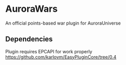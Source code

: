 # AuroraWars
An official points-based war plugin for AuroraUniverse
## Dependencies 
Plugin requires EPCAPI for work properly
https://github.com/karlovm/EasyPluginCore/tree/0.4
